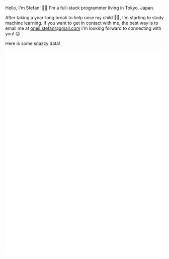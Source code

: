 
<!-- If you're using "main" as default branch -->

Hello, I'm Stefan! 👋🏼 I'm a full-stack programmer living in Tokyo, Japan. 

After taking a year-long break to help raise my child 👶🏼, I'm starting to study machine learning. 
If you want to get in contact with me, the best way is to email me at oneil.stefan@gmail.com I'm looking forward to connecting with you! 😊

Here is some snazzy data!

![Metrics](https://github.com/bluebot08/bluebot08/blob/main/github-metrics.svg)
